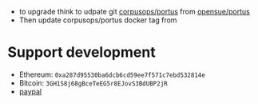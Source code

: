 

- to upgrade think to udpate git [corpusops/portus](https://github.com/corpusops/Portus) from [opensue/portus](https://github.com/SUSE/Portus)
- Then update corpusops/portus docker tag from 
    
# Support development
- Ethereum: ``0xa287d95530ba6dcb6cd59ee7f571c7ebd532814e``
- Bitcoin: ``3GH1S8j68gBceTeEG5r8EJovS3BdUBP2jR``
- [paypal](https://paypal.me/kiorky)
